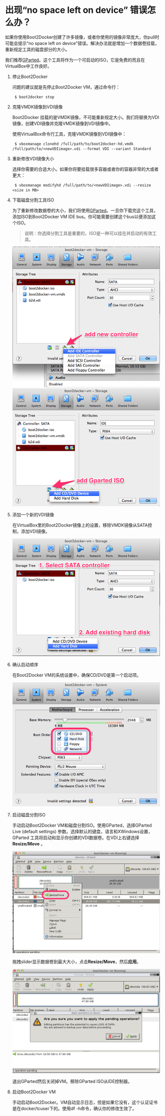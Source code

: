 # 出现“no space left on device” 错误怎么办？

如果你使用Boot2Docker创建了许多镜像，或者你使用的镜像非常庞大，你pull时可能会提示“no space left on device”错误。解决办法就是增加一个数据卷挂载，重新规定工具的磁盘部分的大小。

我们推荐[GParted](http://gparted.sourceforge.net/download.php/index.php)。这个工具将作为一个可启动的ISO，它是免费的而且在VirtualBox中工作良好。

1. 停止Boot2Docker

	问题的建议就是先停止Boot2Docker VM，通过命令行：
	
		$ boot2docker stop

2. 克隆VMDK镜像到VDI镜像

	Boot2Docker 挂载的是VMDK镜像，不可能重新规定大小。我们将替换为VDI镜像，创建VDI镜像并克隆VMDK镜像到VDI镜像中。

	使用VirtualBox命令行工具，克隆VMDK镜像到VDI镜像中：

		$ vboxmanage clonehd /full/path/to/boot2docker-hd.vmdk /full/path/to/<newVDIimage>.vdi --format VDI --variant Standard

3. 重新修改VDI镜像大小

	选择你需要的合适大小。如果你将要挂载很多容器或者你的容器非常的大或者更大：

		$ vboxmanage modifyhd /full/path/to/<newVDIimage>.vdi --resize <size in MB>

4. 下载磁盘分割工具ISO

	为了重新修改数据卷的大小，我们将使用[GParted](http://gparted.sourceforge.net/download.php/index.php)。一旦你下载完这个工具，添加ISO到Boot2Docker VM IDE bus。你可能需要创建这个bus以便添加这个ISO。

	> 说明：你选择分割工具是重要的，ISO是一种可以挂在并启动的有效工具。


	![](../Images/add_new_controller.png)
	![](../Images/add_cd.png)

5. 添加一个新的VDI镜像

	在VirtualBox里的Boot2Docker镜像上的设置，移除VMDK镜像从SATA控制，添加VDI镜像。

	![](../Images/add_volume.png)

6. 确认启动顺序

	在Boot2Docker VM的系统设置中，确保CD/DVD是第一个启动项。

	![](../Images/boot_order.png)

7. 启动磁盘分割ISO

	手动启动Boot2Docker VM和磁盘分割ISO。使用GParted，选择GParted Live (default settings) 参数。选择默认的键盘，语言和XWindows设置，GParted 工具将启动和显示你创建的VDI数据卷。在VDI上右键选择 **Resize/Move** 。

	![](../Images/gparted.png)

	拖拽slider显示数据卷到最大大小，点击**Resize/Move**，然后**应用**。
	
	![](../Images/gparted2.png)
	
	退出GParted然后关闭掉VM。移除GParted ISO从IDE控制器。

8. 启动Boot2Docker VM

	手动启动Boot2Docker。VM自动显示日志，但是如果它没有，这个认证证书是在docker/tcuser下的。使用df -h命令，确认你的修改生效了。